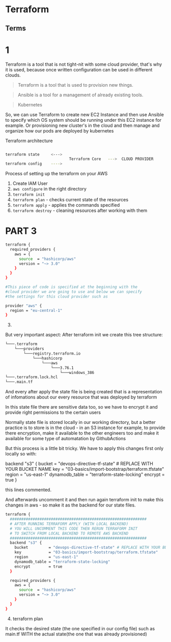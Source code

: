 # Terraform


## Terms

# 1 
Terraform is a tool that is not tight-nit with some cloud provider,
that's why it is used, because once written configuration
can be used in different clouds.


> Terraform is a tool that is used to provision new things.


> Ansible is a tool for a management of already existing tools.


> Kubernetes

So, we can use Terraform to create new EC2 Instance and then
use Ansible to specify which OS system should be running 
under this EC2 instance for example. Or provisioning new
cluster's in the cloud and then manage and organize how
our pods are deployed by kubernetes


Terraform architecture
```bash

terraform state     <--->
                            Terraform Core   --->  CLOUD PROVIDER
terraform config    ---->

```

Process of setting up the terraform on your AWS

1) Create IAM User
2) `aws configure` in the right directory
3) `terraform init` 
4) `terraform plan` - checks current state of the resources
5) `terraform apply` - applies the commands specified
6) `terraform destroy` - cleaning resources after working with them



# PART 3

```bash
terraform {
  required_providers {
    aws = {
      source  = "hashicorp/aws"
      version = "~> 3.0"
    }
  }
}

#This piece of code is specified at the beginning with the 
#cloud provider we are going to use and below we can specify 
#the settings for this cloud provider such as

provider "aws" {
  region = "eu-central-1"
}
```

3) 
But very important aspect:
After terraform init we create this tree structure:

```bash
└───.terraform
    └───providers
        └───registry.terraform.io
            └───hashicorp
                └───aws
                    └───3.76.1
                        └───windows_386
└───.terraform.lock.hcl
└───.main.tf
```

And every after apply the state file is being created that is a representation
of infomations about our every resource that was deployed by terraform

In this state file there are sensitive data too, so we have to encrypt it 
and provide right permissions to the certain users

Normally state file is stored locally in our working directory,
but a better practice is to store is in the cloud - in an S3 instance
for example, to provide there encryption, make it available to the other
engineers too and make it available for some type of automatation by GithubActions


But this process is a little bit tricky.
We have to apply this changes first only locally so with:


backend "s3" {
bucket         = "devops-directive-tf-state" # REPLACE WITH YOUR BUCKET NAME
key            = "03-basics/import-bootstrap/terraform.tfstate"
region         = "us-east-1"
dynamodb_table = "terraform-state-locking"
encrypt        = true
}


this lines commented.

And afterwards uncomment it and then run again terraform init
to make this changes in aws - so make it as the backend for our state files.

```bash
terraform {
  ############################################################
  # AFTER RUNNING TERRAFORM APPLY (WITH LOCAL BACKEND)
  # YOU WILL UNCOMMENT THIS CODE THEN RERUN TERRAFORM INIT
  # TO SWITCH FROM LOCAL BACKEND TO REMOTE AWS BACKEND
  ############################################################
  backend "s3" {
    bucket         = "devops-directive-tf-state" # REPLACE WITH YOUR BUCKET NAME
    key            = "03-basics/import-bootstrap/terraform.tfstate"
    region         = "us-east-1"
    dynamodb_table = "terraform-state-locking"
    encrypt        = true
  }

  required_providers {
    aws = {
      source  = "hashicorp/aws"
      version = "~> 3.0"
    }
  }
}
```



4) terraform plan

It checks the desired state (the one specified in our config file)
such as main.tf WITH the actual state(the one that was already provisioned)








